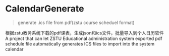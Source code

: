 # CalendarGenerate
> generate .ics file from pdf(zstu course scheduel format)

根据zstu教务系统下载的pdf课表，生成json和ics文件，批量导入到个人日历软件
A project that can let ZSTU Educational administration system exported pdf schedule file automatically generates ICS files to import into the system calendar
